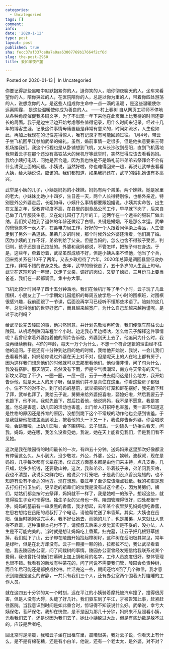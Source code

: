 ```yaml
---
categories:
  - Uncategoried
tags: []
comment: 
info: 
date: '2020-1-12'
type: post
layout: post
published: true
sha: fecc37af337ce8a7a0aa63007769b17664f2cf6d
slug: the-post-2950
title: 爱如半夜汽笛

---
```


 Posted on 2020-01-13 |  In Uncategoried

你要记得那些黑暗中默默抱紧你的人，逗你笑的人，陪你彻夜聊天的人，坐车来看望你的人，陪你哭过的人，在医院陪你的人，总是以你为重的人，带着你四处游荡的人，说想念你的人。是这些人组成你生命中一点一滴的温暖 ，是这些温暖使你远离阴霾， 是这些温暖使你成为善良的人。
                                                            ——村上春树
自从网页工程师不停地从各种角度催促我多码文字，为了不出现一年下来他在此页面上比我待的时间还要长的局面。我于是边生活边开始考虑哪些值得记录，用什么时间来记录。经过十几年的博客生涯，记录这件事情毋庸置疑是非常有意义的，时间如流水，人生也如此，再加上我现在的记性差得惊人，唯有记录才有可能回顾过往。
1月4号，带云子坐飞机回平江参加武举的婚礼。虽然，婚前事情一定很多，但是他执意要来三荷机场接我们。我这个行程也是从卧铺想到飞机，又从长沙改到岳阳，直到飞机落地我带着云子在那个还没有高铁站大的候机厅等武举时，突然觉得应该去看看妈妈。我给小姨打电话，问她是否合适，因为我也怕是不是婚礼前带弟弟去祭拜会不会有什么讲究上面的问题。小姨说，当然好啦，你也难得回来一趟，再说让武举去看看大姨，给大姨说说，应该的。我们都知道，如果我妈还在，武举的婚礼她该有多高兴。

武举是小姨的儿子，小姨是妈妈的小妹妹。妈妈有两个弟弟，两个妹妹，她是家里的老大。小妹妹比她小十四岁，生日差一天，两个人长得特别像，也格外亲近。特别是外公外婆走后，长姐如母，小姨什么事情都要跟姐姐说。小姨其实命苦，出生在文革之年，受教育程度不高，在县里的副食品公司工作，早早就下岗了，后来自己做了几年服装生意，又在幼儿园打了几年的工，这两年在一个远亲的服装厂做出纳，我们笑话她到了退休的年龄还做起了白领。关键是婚姻，不是那么幸运。武举的爸爸原本一表人才，在县电力局工作，好好的一个人跟着同伴染上毒品，人生便走到了另外一条道路。弟弟几岁的时候，那个时候外公外婆还活着，他们离了婚。因为小姨的工作不好，弟弟判给了父亲。但是当妈的，怎么也舍不得孩子受苦，判归判，孩子还是自己拉扯的。外婆和我妈都说，不管怎样，把孩子带在身边。于是，这些年，牵着盼着，武举虽然成绩不好，但是小姨从来不怪他，他当了个兵，回来找关系在110干了两年，又去乡政府待了六年，2020年总算是调回县里征收办工作，非常不错的安身之处。去年，武举的爸爸走了，五十多岁的人生画上句号。武举在这短短的一年里，送走了父亲，调好的岗位，又娶了媳妇，三月份马上要当爸爸，我们在一起都调侃，集中办大事。

飞机比预计时间早了四十五分钟落地，我们在候机厅等了半个小时，云子玩了几盘围棋，小朋友上了一个学期幼儿园组织的每周五放学后一个小时的围棋班，对围棋很感兴趣，我前面跟了一节课，后面没再学习已经听不懂那些术语了。陪娃的这几年，总觉得他们的世界好宽广，而且越来越宽广，为什么自己却越来越拘谨呢，是过于功利吗？

给武举说完去陵园的事，他兴然同意，并计划先敬坟再吃饭，我们便驱车前往长山陵园。从机场到陵园车程半个小时。边走我心里边嘀咕，怎么给云子解释这件事情呢？我曾经拿着外婆抱着他的照片告诉他，外婆到天上去了，他追问为什么时，我没再继续解释。4岁的年龄，每天一万个为什么，不想一个符合逻辑的理由经不住他的追问。于是还有十分钟到达目的地的时候，我给他开始说，我说，一会儿我们去看看外婆，妈妈给你说过外婆在天上对不对，但是呢天上的人在地上都有房子，因为这样我们想念他们的时候就可以去那里看他们。他似懂非懂，问了句为什么，我没有搭腔。那天阴天，虽然没有下雨，但是空气很潮湿，南方冬天常有的天气。新坟又添加了不少，一圈一圈，一层一层，云子一进去就问这是什么地方，我开始告诉他，就是天上人的房子呀，但是他们并不是真住在这里，你看这些房子都很小，住不下的对不对。到了妈妈的墓前，武举把买的灯笼和鲜花摆好，我先跪下拜了拜，武举也拜了，我给云子说，舅舅来给外婆报喜啦，娶媳妇啦，然后我要云子也跪下，他不肯。我就先跪下，然后拉着他，他说妈妈，我不是不愿意，我是害羞。他总是害羞，幼儿园的活动也害羞，出门给人打招呼也害羞，我一直不知道这是性格的原因还是养育的原因，没想到跪下这个不常规的动作他也会感到害羞。于是我就帮他把膝盖跪到地上，按着他的头一下又一下，我说你告诉外婆，你会唱歌啦，会跳舞啦，上幼儿园啦，会下围棋啦。云子很乖，一边磕头一边抬头看天，问我，妈妈，她在哪，我怎么没看见她。我说，她在天上能看见我们，但是我们看不见她。

这次是我在陵园待的时间最长的一次，有四五十分钟。送妈妈来这里那次好像都没有停留这么久。从小到大，没少敬坟，外公，外婆，公公，娭毑，波叔叔，现在是妈妈，几乎每次都有长辈在场，仪式这方面基本都是由他们来主持，点几支香，几只蜡，烧多少纸钱，还要敬山神。这次，我和弟弟，带着孩子来，弟弟问我买啥，我也不清楚，我说买束鲜花吧，他说买个灯笼吧，于是我们没点香没烧蜡的，也不知道有没有不合适的地方。现在想想，要过年了至少应该烧点钱纸。我的初衷是想去打扫打扫卫生的。更早走的祖辈们的坟我是没有过这个担心，因为舅舅们，姨们，姑姑们都会按时去祭拜，妈妈就不一样了，我是她唯一的孩子。想起这些，就觉得独生子女可怜得很。独生子女的父母也一样。陵园管理得很好，四处都很干净，妈妈的墓前有一串发黑的香蕉，我才想起，去年某个夜里梦见妈妈想吃香蕉，左思右想给在岳阳的叔叔打了个电话，请他帮忙送了串香蕉。其实，大姨也在岳阳，但当时她刚做完手术，我不好让她去，而她的儿子，也是弟弟，从来就让人觉得不靠谱，这种事根本托付不了。请叔叔去后来才发觉其实是不妥的，没办法，人生是不可能完美的。当时就是想让妈妈吃上香蕉。扫完墓，让云子把几根野草拔掉，我们就下了山，云子却在陵园开始捡起樟树籽，这种树在岳阳极其常见，常年是绿叶，但是在北方却没有。云子一颗接一颗的捡，拉都拉不动，我让武举看着他，我去陵园办公室，问了问栽树的事情。陵园办公室曾经发短信给我联系过某个费用，我也曾托付他们在墓碑上加上胡和月的名字，工作人员态度很好，整体管理也很不错。我看有的新坟有种茶花的，问了问说不需要我们管，陵园会负责种树，而且年后可能还是都换成松柏。忙活完这一些，期间还给X回了几个微信，我才意识到陵园是这么的安静，一共只有我们三个人，还有办公室两个围着火打瞌睡的工作人员。

就在这四五十分钟的某一个时刻，远在平江的小姨骑着摩托被汽车撞了，撞得很厉害，但是人没有大碍，头缝了好几针。我们驱车到了平江，才被告知此事，赶紧赶往医院。当我意识到时间是如此重合时，惊讶得不知该说什么好。武举说，幸亏大姨保佑，菩萨保佑。我却在恍惚，是不是因为那几十分钟，妈妈来不及照看小姨，光看我们去了，还是说因为我们去了，她让小姨躲过大劫，但是有些劫数是躲不过的。应该是后者吧。

回北京时是清晨，我和云子坐在出租车里，晨曦很美，我对云子说，你看天上有什么，是不是有棉花糖，还是有小白羊，他说，还有一个老太太，是外婆，对不对？

